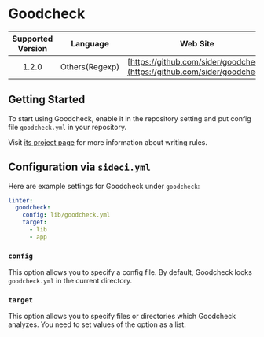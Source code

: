 # Goodcheck

| Supported Version | Language | Web Site |
|:--:|:--:|:--:|
| 1.2.0 | Others(Regexp) | [https://github.com/sider/goodcheck](https://github.com/sider/goodcheck) |

## Getting Started

To start using Goodcheck, enable it in the repository setting and put config file `goodcheck.yml` in your repository.

Visit [its project page](https://github.com/sider/goodcheck#goodcheckyml) for more information about writing rules.

## Configuration via `sideci.yml`

Here are example settings for Goodcheck under `goodcheck`:

```yaml
linter:
  goodcheck:
    config: lib/goodcheck.yml
    target:
      - lib
      - app
```

### `config`

This option allows you to specify a config file. By default, Goodcheck looks `goodcheck.yml` in the current directory.

### `target`

This option allows you to specify files or directories which Goodcheck analyzes. You need to set values of the option as a list.

